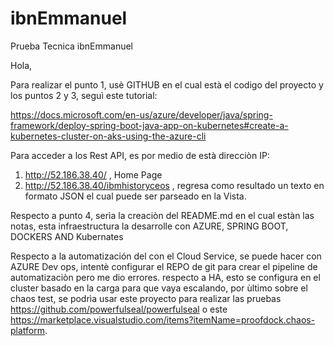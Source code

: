 # ibnEmmanuel
Prueba Tecnica ibnEmmanuel


Hola, 

Para realizar el punto 1, usè GITHUB en el cual està el codigo del proyecto y los puntos 2 y 3, seguì este tutorial:

https://docs.microsoft.com/en-us/azure/developer/java/spring-framework/deploy-spring-boot-java-app-on-kubernetes#create-a-kubernetes-cluster-on-aks-using-the-azure-cli

Para acceder a los Rest API, es por medio de està direcciòn IP:
1. http://52.186.38.40/ , Home Page
2. http://52.186.38.40/ibmhistoryceos , regresa como resultado un texto en formato JSON el cual puede ser parseado en la Vista.

Respecto a punto 4, serìa la creaciòn del README.md en el cual estàn las notas, esta infraestructura la desarrolle con AZURE, SPRING BOOT, DOCKERS AND Kubernates

Respecto a la automatización del con el Cloud Service, se puede hacer con AZURE Dev ops, intentè configurar el REPO de git para crear el pipeline de automatizaciòn pero me dio errores. respecto a HA, esto se configura en el cluster basado en la carga para que vaya escalando, por ùltimo sobre el chaos test, se podrìa usar este proyecto para realizar las pruebas https://github.com/powerfulseal/powerfulseal o este https://marketplace.visualstudio.com/items?itemName=proofdock.chaos-platform.







